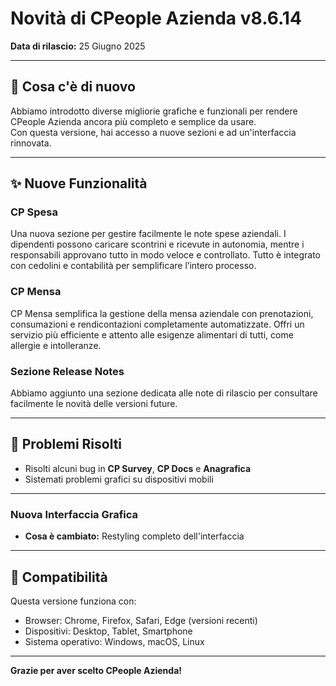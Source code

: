 # Novità di CPeople Azienda v8.6.14

**Data di rilascio:** 25 Giugno 2025

---

## 🎉 Cosa c'è di nuovo

Abbiamo introdotto diverse migliorie grafiche e funzionali per rendere CPeople Azienda ancora più completo e semplice da usare.  
Con questa versione, hai accesso a nuove sezioni e ad un'interfaccia rinnovata.

---

## ✨ Nuove Funzionalità

### CP Spesa
Una nuova sezione per gestire facilmente le note spese aziendali.
I dipendenti possono caricare scontrini e ricevute in autonomia, mentre i responsabili approvano tutto in modo veloce e controllato.
Tutto è integrato con cedolini e contabilità per semplificare l’intero processo.

### CP Mensa
CP Mensa semplifica la gestione della mensa aziendale con prenotazioni, consumazioni e rendicontazioni completamente automatizzate.
Offri un servizio più efficiente e attento alle esigenze alimentari di tutti, come allergie e intolleranze.

### Sezione Release Notes
Abbiamo aggiunto una sezione dedicata alle note di rilascio per consultare facilmente le novità delle versioni future.

---

## 🔧 Problemi Risolti

- Risolti alcuni bug in **CP Survey**, **CP Docs** e **Anagrafica**
- Sistemati problemi grafici su dispositivi mobili

---

### Nuova Interfaccia Grafica
- **Cosa è cambiato:** Restyling completo dell'interfaccia

---

## 📱 Compatibilità

Questa versione funziona con:
- Browser: Chrome, Firefox, Safari, Edge (versioni recenti)
- Dispositivi: Desktop, Tablet, Smartphone
- Sistema operativo: Windows, macOS, Linux

---

**Grazie per aver scelto CPeople Azienda!**

